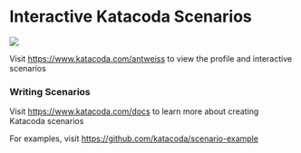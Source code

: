 # Interactive Katacoda Scenarios

[![](http://shields.katacoda.com/katacoda/antweiss/count.svg)](https://www.katacoda.com/antweiss "Get your profile on Katacoda.com")

Visit https://www.katacoda.com/antweiss to view the profile and interactive scenarios

### Writing Scenarios
Visit https://www.katacoda.com/docs to learn more about creating Katacoda scenarios

For examples, visit https://github.com/katacoda/scenario-example
